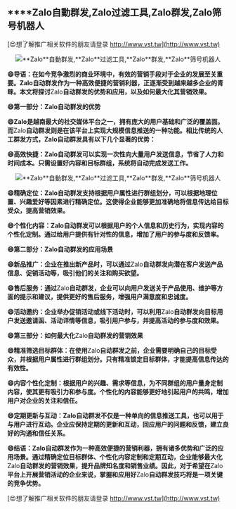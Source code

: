 ## ****Zalo**自動群发,**Zalo**过滤工具,**Zalo**群发,**Zalo**筛号机器人**

[😍想了解推广相关软件的朋友请登录 http://www.vst.tw](http://www.vst.tw)

 <center><img src="https://vst.tw/MP4/tuiguang/png/2.png" alt="**Zalo**自動群发,**Zalo**过滤工具,**Zalo**群发,**Zalo**筛号机器人"></center>

**😄导语：在如今竞争激烈的商业环境中，有效的营销手段对于企业的发展至关重要。**Zalo**自动群发作为一种高效便捷的营销利器，正逐渐受到越来越多企业的青睐。本文将探讨**Zalo**自动群发的优势和应用，以及如何最大化其营销效果。**

**😄第一部分：**Zalo**自动群发的优势**

**😄**Zalo**是越南最大的社交媒体平台之一，拥有庞大的用户基础和广泛的覆盖面。而**Zalo**自动群发则是在该平台上实现大规模信息推送的一种功能。相比传统的人工群发方式，**Zalo**自动群发具有以下几个显著的优势：**

**😄高效快捷：**Zalo**自动群发可以实现一次性向大量用户发送信息，节省了人力和时间成本。只需设置好内容和目标群组，系统将自动完成发送工作。**

 <center><img src="https://vst.tw/MP4/tuiguang/png/6.png" alt="**Zalo**自動群发,**Zalo**过滤工具,**Zalo**群发,**Zalo**筛号机器人"></center>

**😄精确定位：**Zalo**自动群发支持根据用户属性进行群组划分，可以根据地理位置、兴趣爱好等因素进行精确定位。这使得企业能够更加准确地将信息传达给目标受众，提高营销效果。**

**😄个性化内容：**Zalo**自动群发可以根据用户的个人信息和历史行为，实现内容的个性化定制。通过给用户提供有针对性的信息，增加了用户的参与度和反馈率。**

**😄第二部分：**Zalo**自动群发的应用场景**

**😄新品推广：企业在推出新产品时，可以通过**Zalo**自动群发向潜在客户发送产品信息、促销活动等，吸引他们的关注和购买欲望。**

**😄售后服务：通过**Zalo**自动群发，企业可以向用户发送关于产品使用、维护等方面的提示和建议，提供更好的售后服务，增强用户满意度和忠诚度。**

**😄活动邀约：企业举办促销活动或线下活动时，可以利用**Zalo**自动群发向目标用户发送邀请函、活动详情等信息，吸引用户参与，并提高活动的参与度和效果。**

**😄第三部分：如何最大化**Zalo**自动群发的营销效果**

**😄精准筛选目标群体：在使用**Zalo**自动群发之前，企业需要明确自己的目标受众，并根据用户属性进行群组划分。只有精准锁定目标群体，才能提高信息传达的有效性。**

**😄内容个性化定制：根据用户的兴趣、需求等信息，为不同群组的用户量身定制内容，使其更有吸引力和参与度。个性化的内容能够更好地引起用户的共鸣，增加用户对企业的关注和信任。**

**😄定期更新与互动：**Zalo**自动群发不仅是一种单向的信息推送工具，也可以用于与用户进行互动。企业应保持定期的更新和互动，回应用户的问题和反馈，建立良好的沟通和信任关系。**

**😄结语：**Zalo**自动群发作为一种高效便捷的营销利器，拥有诸多优势和广泛的应用场景。通过精确定位目标群体、个性化内容定制和定期互动，企业能够最大化**Zalo**自动群发的营销效果，提升品牌知名度和销售业绩。因此，对于希望在**Zalo**平台上开展营销活动的企业来说，掌握和应用好**Zalo**自动群发技巧将是一项关键的竞争优势。**

[😍想了解推广相关软件的朋友请登录 http://www.vst.tw](http://www.vst.tw)



